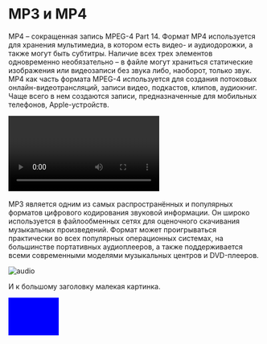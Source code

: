 # MP3 и MP4

МР4 – сокращенная запись MPEG-4 Part 14. Формат MP4 используется для хранения мультимедиа, в котором есть видео- и аудиодорожки, а также могут быть субтитры. Наличие всех трех элементов одновременно необязательно – в файле могут храниться статические изображения или видеозаписи без звука либо, наоборот, только звук. МР4 как часть формата MPEG-4 используется для создания потоковых онлайн-видеотрансляций, записи видео, подкастов, клипов, аудиокниг. Чаще всего в нем создаются записи, предназначенные для мобильных телефонов, Apple-устройств.


![video](video.mp4)

MP3 является одним из самых распространённых и популярных форматов цифрового кодирования звуковой информации. Он широко используется в файлообменных сетях для оценочного скачивания музыкальных произведений. Формат может проигрываться практически во всех популярных операционных системах, на большинстве портативных аудиоплееров, а также поддерживается всеми современными моделями музыкальных центров и DVD-плееров.

![audio](audio.mp3audio)

И к большому заголовку малекая картинка.

![img](sample-blue-100x75.jpg)

